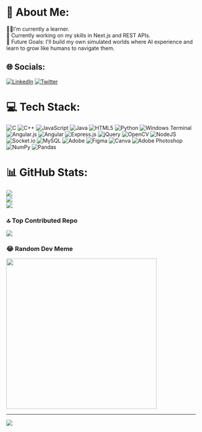 # 💫 About Me:
👨‍💻I'm currently a learner.<br>🚀 Currently working on my skills in Next.js and REST APIs.<br>🤖 Future Goals: I'll build my own simulated worlds where AI experience and learn to grow like humans to navigate them.


## 🌐 Socials:
[![LinkedIn](https://img.shields.io/badge/LinkedIn-%230077B5.svg?logo=linkedin&logoColor=white)](https://linkedin.com/in/mohd-anas-b1241127a) [![Twitter](https://img.shields.io/badge/Twitter-%231DA1F2.svg?logo=Twitter&logoColor=white)](https://twitter.com/hello_anas) 

# 💻 Tech Stack:
![C](https://img.shields.io/badge/c-%2300599C.svg?style=flat-square&logo=c&logoColor=white) ![C++](https://img.shields.io/badge/c++-%2300599C.svg?style=flat-square&logo=c%2B%2B&logoColor=white) ![JavaScript](https://img.shields.io/badge/javascript-%23323330.svg?style=flat-square&logo=javascript&logoColor=%23F7DF1E) ![Java](https://img.shields.io/badge/java-%23ED8B00.svg?style=flat-square&logo=openjdk&logoColor=white) ![HTML5](https://img.shields.io/badge/html5-%23E34F26.svg?style=flat-square&logo=html5&logoColor=white) ![Python](https://img.shields.io/badge/python-3670A0?style=flat-square&logo=python&logoColor=ffdd54) ![Windows Terminal](https://img.shields.io/badge/Windows%20Terminal-%234D4D4D.svg?style=flat-square&logo=windows-terminal&logoColor=white) ![Angular.js](https://img.shields.io/badge/angular.js-%23E23237.svg?style=flat-square&logo=angularjs&logoColor=white) ![Angular](https://img.shields.io/badge/angular-%23DD0031.svg?style=flat-square&logo=angular&logoColor=white) ![Express.js](https://img.shields.io/badge/express.js-%23404d59.svg?style=flat-square&logo=express&logoColor=%2361DAFB) ![jQuery](https://img.shields.io/badge/jquery-%230769AD.svg?style=flat-square&logo=jquery&logoColor=white) ![OpenCV](https://img.shields.io/badge/opencv-%23white.svg?style=flat-square&logo=opencv&logoColor=white) ![NodeJS](https://img.shields.io/badge/node.js-6DA55F?style=flat-square&logo=node.js&logoColor=white) ![Socket.io](https://img.shields.io/badge/Socket.io-black?style=flat-square&logo=socket.io&badgeColor=010101) ![MySQL](https://img.shields.io/badge/mysql-%2300000f.svg?style=flat-square&logo=mysql&logoColor=white) ![Adobe](https://img.shields.io/badge/adobe-%23FF0000.svg?style=flat-square&logo=adobe&logoColor=white) ![Figma](https://img.shields.io/badge/figma-%23F24E1E.svg?style=flat-square&logo=figma&logoColor=white) ![Canva](https://img.shields.io/badge/Canva-%2300C4CC.svg?style=flat-square&logo=Canva&logoColor=white) ![Adobe Photoshop](https://img.shields.io/badge/adobe%20photoshop-%2331A8FF.svg?style=flat-square&logo=adobe%20photoshop&logoColor=white) ![NumPy](https://img.shields.io/badge/numpy-%23013243.svg?style=flat-square&logo=numpy&logoColor=white) ![Pandas](https://img.shields.io/badge/pandas-%23150458.svg?style=flat-square&logo=pandas&logoColor=white)
# 📊 GitHub Stats:
![](https://github-readme-stats.vercel.app/api?username=Anas-github-acc&theme=dark&hide_border=false&include_all_commits=true&count_private=true)<br/>
![](https://github-readme-streak-stats.herokuapp.com/?user=Anas-github-acc&theme=dark&hide_border=false)<br/>
![](https://github-readme-stats.vercel.app/api/top-langs/?username=Anas-github-acc&theme=dark&hide_border=false&include_all_commits=true&count_private=true&layout=compact)

### 🔝 Top Contributed Repo
![](https://github-contributor-stats.vercel.app/api?username=Anas-github-acc&limit=5&theme=tokyonight&combine_all_yearly_contributions=true)

### 😂 Random Dev Meme
<img src='https://randommeme-five.vercel.app/' style="height: 400px;"/>

---
[![](https://visitcount.itsvg.in/api?id=Anas-github-acc&icon=0&color=6)](https://visitcount.itsvg.in)

